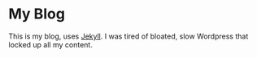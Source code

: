 # My Blog
This is my blog, uses [Jekyll](http://jekyllrb.com/). I was tired of bloated, slow Wordpress that locked up all my content.
